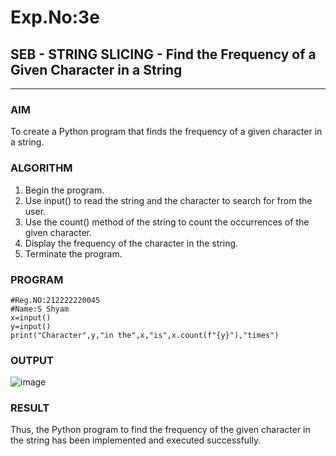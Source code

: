 # Exp.No:3e
## SEB - STRING SLICING - Find the Frequency of a Given Character in a String

---

### AIM  
To create a Python program that finds the frequency of a given character in a string.


### ALGORITHM

1.	Begin the program.
2.	Use input() to read the string and the character to search for from the user.
3.	Use the count() method of the string to count the occurrences of the given character.
4.	Display the frequency of the character in the string.
5.	Terminate the program.


### PROGRAM

```
#Reg.NO:212222220045
#Name:S Shyam
x=input()
y=input()
print("Character",y,"in the",x,"is",x.count(f"{y}"),"times")
```

### OUTPUT

![image](https://github.com/user-attachments/assets/bddc4406-f89f-46f8-aab3-2e805c175a4a)


### RESULT
Thus, the Python program to find the frequency of the given character in the string has been implemented and executed successfully.


